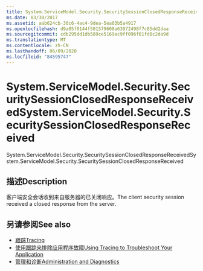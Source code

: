 ```yaml
---
title: System.ServiceModel.Security.SecuritySessionClosedResponseReceived
ms.date: 03/30/2017
ms.assetid: aab624cb-30c6-4ac4-9dea-5ea03b5a4917
ms.openlocfilehash: d9a05f0144f501579608a63972498f7c85dd2daa
ms.sourcegitcommit: cdb295dd1db589ce5169ac9ff096f01fd0c2da9d
ms.translationtype: MT
ms.contentlocale: zh-CN
ms.lasthandoff: 06/09/2020
ms.locfileid: "84595747"
---
```

# <a name="systemservicemodelsecuritysecuritysessionclosedresponsereceived"></a><span data-ttu-id="b94aa-102">System.ServiceModel.Security.SecuritySessionClosedResponseReceived</span><span class="sxs-lookup"><span data-stu-id="b94aa-102">System.ServiceModel.Security.SecuritySessionClosedResponseReceived</span></span>
<span data-ttu-id="b94aa-103">System.ServiceModel.Security.SecuritySessionClosedResponseReceived</span><span class="sxs-lookup"><span data-stu-id="b94aa-103">System.ServiceModel.Security.SecuritySessionClosedResponseReceived</span></span>  
  
## <a name="description"></a><span data-ttu-id="b94aa-104">描述</span><span class="sxs-lookup"><span data-stu-id="b94aa-104">Description</span></span>  
 <span data-ttu-id="b94aa-105">客户端安全会话收到来自服务器的已关闭响应。</span><span class="sxs-lookup"><span data-stu-id="b94aa-105">The client security session received a closed response from the server.</span></span>  
  
## <a name="see-also"></a><span data-ttu-id="b94aa-106">另请参阅</span><span class="sxs-lookup"><span data-stu-id="b94aa-106">See also</span></span>

- [<span data-ttu-id="b94aa-107">跟踪</span><span class="sxs-lookup"><span data-stu-id="b94aa-107">Tracing</span></span>](index.md)
- [<span data-ttu-id="b94aa-108">使用跟踪来排除应用程序故障</span><span class="sxs-lookup"><span data-stu-id="b94aa-108">Using Tracing to Troubleshoot Your Application</span></span>](using-tracing-to-troubleshoot-your-application.md)
- [<span data-ttu-id="b94aa-109">管理和诊断</span><span class="sxs-lookup"><span data-stu-id="b94aa-109">Administration and Diagnostics</span></span>](../index.md)
